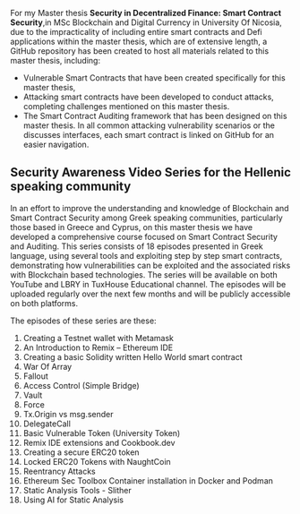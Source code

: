 For my Master thesis **Security in Decentralized Finance: Smart Contract Security**,in MSc Blockchain and Digital Currency in University Of Nicosia, due to the impracticality of including entire smart contracts and Defi applications within the master thesis, which are of extensive length, a GitHub repository has been created to host all materials related to this master thesis, including:
* Vulnerable Smart Contracts that have been created specifically for this master thesis,
*	Attacking smart contracts have been developed to conduct attacks, completing challenges mentioned on this master thesis.
* The Smart Contract Auditing framework that has been designed on this master thesis.
In all common attacking vulnerability scenarios or the discusses interfaces, each smart contract is linked on GitHub for an easier navigation.


## Security Awareness Video Series for the Hellenic speaking community
In an effort to improve the understanding and knowledge of Blockchain and Smart Contract Security among Greek speaking communities, particularly those based in Greece and Cyprus, on this master thesis we have developed a comprehensive course focused on Smart Contract Security and Auditing. This series consists of 18 episodes presented in Greek language, using several tools and exploiting step by step smart contracts, demonstrating how vulnerabilities can be exploited and the associated risks with Blockchain based technologies. The series will be available on both YouTube and LBRY in TuxHouse Educational channel.
The episodes will be uploaded regularly over the next few months and will be publicly accessible on both platforms.

The episodes of these series are these:
1.	Creating a Testnet wallet with Metamask
2.	An Introduction to Remix – Ethereum IDE
3.	Creating a basic Solidity written Hello World smart contract
4.	War Of Array
5.	Fallout
6.	Access Control (Simple Bridge)
7.	Vault
8.	Force
9.	Tx.Origin vs msg.sender
10.	DelegateCall
11.	Basic Vulnerable Token (University Token)
12.	Remix IDE extensions and Cookbook.dev
13.	Creating a secure ERC20 token
14.	Locked ERC20 Tokens with NaughtCoin
15.	Reentrancy Attacks
16.	Ethereum Sec Toolbox Container installation in Docker and Podman
17.	Static Analysis Tools - Slither
18.	Using AI for Static Analysis
